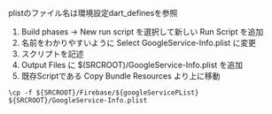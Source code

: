 plistのファイル名は環境設定dart_definesを参照

1. Build phases -> New run script を選択して新しい Run Script を追加
1. 名前をわかりやすいように Select GoogleService-Info.plist に変更
1. スクリプトを記述
1. Output Files に $(SRCROOT)/GoogleService-Info.plist を追加
1. 既存Scriptである Copy Bundle Resources より上に移動

```
\cp -f ${SRCROOT}/Firebase/${googleServicePList} ${SRCROOT}/GoogleService-Info.plist
```
